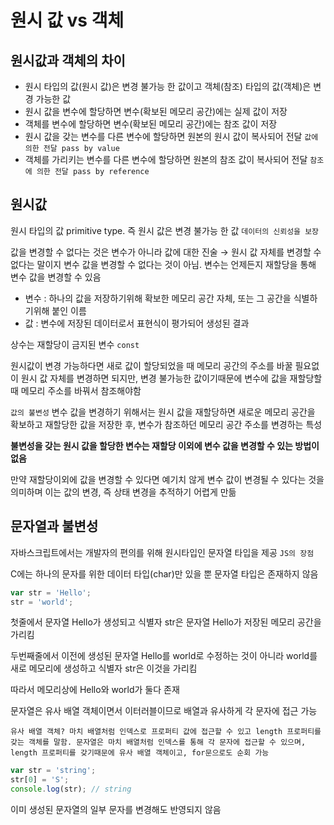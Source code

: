 # 원시 값 vs 객체

## 원시값과 객체의 차이

- 원시 타입의 값(원시 값)은 변경 불가능 한 값이고 객체(참조) 타입의 값(객체)은 변경 가능한 값
- 원시 값을 변수에 할당하면 변수(확보된 메모리 공간)에는 실제 값이 저장
- 객체를 변수에 할당하면 변수(확보된 메모리 공간)에는 참조 값이 저장
- 원시 값을 갖는 변수를 다른 변수에 할당하면 원본의 원시 값이 복사되어 전달 `값에 의한 전달 pass by value`
- 객체를 가리키는 변수를 다른 변수에 할당하면 원본의 참조 값이 복사되어 전달 `참조에 의한 전달 pass by reference`

## 원시값

원시 타입의 값 primitive type. 즉 원시 값은 변경 불가능 한 값 `데이터의 신뢰성을 보장`

값을 변경할 수 없다는 것은 변수가 아니라 값에 대한 진술 → 원시 값 자체를 변경할 수 없다는 말이지 변수 값을 변경할 수 없다는 것이 아님. 변수는 언제든지 재할당을 통해 변수 값을 변경할 수 있음

- 변수 :  하나의 값을 저장하기위해 확보한 메모리 공간 자체, 또는 그 공간을 식별하기위해 붙인 이름
- 값 : 변수에 저장된 데이터로서 표현식이 평가되어 생성된 결과

상수는 재할당이 금지된 변수 `const`

원시값이 변경 가능하다면 새로 값이 할당되었을 때 메모리 공간의 주소를 바꿀 필요없이 원시 값 자체를 변경하면 되지만, 변경 불가능한 값이기때문에 변수에 값을 재할당할 때 메모리 주소를 바꿔서 참조해야함

`값의 불변성` 변수 값을 변경하기 위해서는 원시 값을 재할당하면 새로운 메모리 공간을 확보하고 재할당한 값을 저장한 후, 변수가 참조하던 메모리 공간 주소를 변경하는 특성

**불변성을 갖는 원시 값을 할당한 변수는 재할당 이외에 변수 값을 변경할 수 있는 방법이 없음**

만약 재할당이외에 값을 변경할 수 있다면 예기치 않게 변수 값이 변경될 수 있다는 것을 의미하며 이는 값의 변경, 즉 상태 변경을 추적하기 어렵게 만듦

## 문자열과 불변성

자바스크립트에서는 개발자의 편의를 위해 원시타입인 문자열 타입을 제공 `JS의 장점`

C에는 하나의 문자를 위한 데이터 타입(char)만 있을 뿐 문자열 타입은 존재하지 않음

```jsx
var str = 'Hello';
str = 'world';
```

첫줄에서 문자열 Hello가 생성되고 식별자 str은 문자열 Hello가 저장된 메모리 공간을 가리킴

두번째줄에서 이전에 생성된 문자열 Hello를 world로 수정하는 것이 아니라 world를 새로 메모리에 생성하고 식별자 str은 이것을 가리킴

따라서 메모리상에 Hello와 world가 둘다 존재

문자열은 유사 배열 객체이면서 이터러블이므로 배열과 유사하게 각 문자에 접근 가능

`유사 배열 객체? 마치 배열처럼 인덱스로 프로퍼티 값에 접근할 수 있고 length 프로퍼티를 갖는 객체를 말함. 문자열은 마치 배열처럼 인덱스를 통해 각 문자에 접근할 수 있으며, length 프로퍼티를 갖기때문에 유사 배열 객체이고, for문으로도 순회 가능`

```jsx
var str = 'string';
str[0] = 'S';
console.log(str); // string
```

이미 생성된 문자열의 일부 문자를 변경해도 반영되지 않음